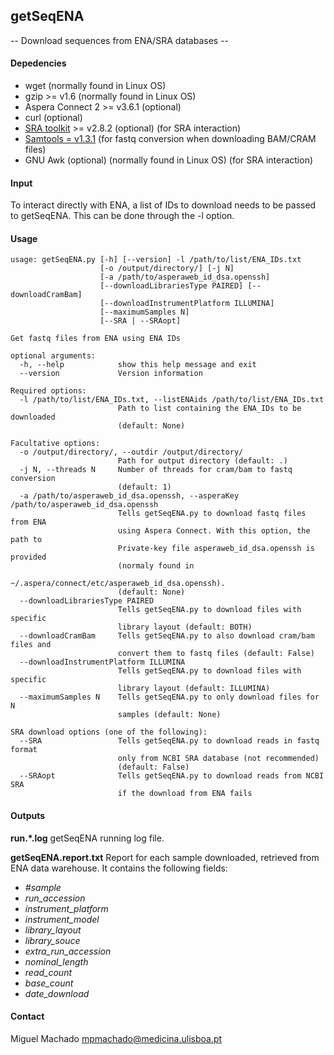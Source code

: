 ## getSeqENA
-- Download sequences from ENA/SRA databases --


#### Depedencies
- wget (normally found in Linux OS)
- gzip >= v1.6 (normally found in Linux OS)
- Aspera Connect 2 >= v3.6.1 (optional)
- curl (optional)
- [SRA toolkit](https://trace.ncbi.nlm.nih.gov/Traces/sra/sra.cgi?view=software) >= v2.8.2 (optional) (for SRA interaction)
- [Samtools = v1.3.1](https://github.com/samtools/samtools/releases/tag/1.3.1) (for fastq conversion when downloading BAM/CRAM files)
- GNU Awk (optional) (normally found in Linux OS) (for SRA interaction)


#### Input
 To interact directly with ENA, a list of IDs to download needs to be passed to getSeqENA. This can be done through the -l option.

#### Usage

    usage: getSeqENA.py [-h] [--version] -l /path/to/list/ENA_IDs.txt
                        [-o /output/directory/] [-j N]
                        [-a /path/to/asperaweb_id_dsa.openssh]
                        [--downloadLibrariesType PAIRED] [--downloadCramBam]
                        [--downloadInstrumentPlatform ILLUMINA]
                        [--maximumSamples N]
                        [--SRA | --SRAopt]

    Get fastq files from ENA using ENA IDs

    optional arguments:
      -h, --help            show this help message and exit
      --version             Version information

    Required options:
      -l /path/to/list/ENA_IDs.txt, --listENAids /path/to/list/ENA_IDs.txt
                            Path to list containing the ENA_IDs to be downloaded
                            (default: None)

    Facultative options:
      -o /output/directory/, --outdir /output/directory/
                            Path for output directory (default: .)
      -j N, --threads N     Number of threads for cram/bam to fastq conversion
                            (default: 1)
      -a /path/to/asperaweb_id_dsa.openssh, --asperaKey /path/to/asperaweb_id_dsa.openssh
                            Tells getSeqENA.py to download fastq files from ENA
                            using Aspera Connect. With this option, the path to
                            Private-key file asperaweb_id_dsa.openssh is provided
                            (normaly found in
                            ~/.aspera/connect/etc/asperaweb_id_dsa.openssh).
                            (default: None)
      --downloadLibrariesType PAIRED
                            Tells getSeqENA.py to download files with specific
                            library layout (default: BOTH)
      --downloadCramBam     Tells getSeqENA.py to also download cram/bam files and
                            convert them to fastq files (default: False)
      --downloadInstrumentPlatform ILLUMINA
                            Tells getSeqENA.py to download files with specific
                            library layout (default: ILLUMINA)
      --maximumSamples N    Tells getSeqENA.py to only download files for N
                            samples (default: None)

    SRA download options (one of the following):
      --SRA                 Tells getSeqENA.py to download reads in fastq format
                            only from NCBI SRA database (not recommended)
                            (default: False)
      --SRAopt              Tells getSeqENA.py to download reads from NCBI SRA
                            if the download from ENA fails

#### Outputs
**run.*.log**
getSeqENA running log file.

**getSeqENA.report.txt**
Report for each sample downloaded, retrieved from ENA data warehouse. It contains the following fields:
- *#sample*
- *run_accession*
- *instrument_platform*
- *instrument_model*
- *library_layout*
- *library_souce*
- *extra_run_accession*
- *nominal_length*
- *read_count*
- *base_count*
- *date_download*

#### Contact

Miguel Machado
<mpmachado@medicina.ulisboa.pt>
